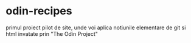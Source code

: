 # odin-recipes

primul proiect pilot de site, unde voi aplica notiunile elementare de git si html invatate prin "The Odin Project"

